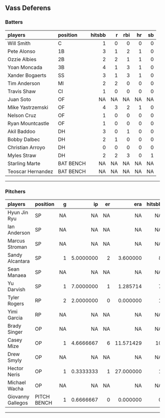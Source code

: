 ## Vass Deferens

### Batters

 
|players           |position  | hitsbb|  r| rbi| hr| sb| 
|:-----------------|:---------|------:|--:|---:|--:|--:| 
|Will Smith        |C         |      1|  0|   0|  0|  0| 
|Pete Alonso       |1B        |      3|  1|   2|  1|  0| 
|Ozzie Albies      |2B        |      2|  2|   1|  1|  0| 
|Yoan Moncada      |3B        |      4|  1|   3|  1|  0| 
|Xander Bogaerts   |SS        |      3|  1|   3|  1|  0| 
|Tim Anderson      |MI        |      2|  2|   0|  0|  0| 
|Travis Shaw       |CI        |      1|  0|   0|  0|  0| 
|Juan Soto         |OF        |     NA| NA|  NA| NA| NA| 
|Mike Yastrzemski  |OF        |      4|  3|   2|  1|  0| 
|Nelson Cruz       |OF        |      1|  0|   0|  0|  0| 
|Ryan Mountcastle  |OF        |      1|  0|   0|  0|  0| 
|Akil Baddoo       |DH        |      3|  0|   1|  0|  0| 
|Bobby Dalbec      |DH        |      2|  1|   0|  0|  0| 
|Christian Arroyo  |DH        |      0|  0|   0|  0|  0| 
|Myles Straw       |DH        |      2|  2|   3|  0|  1| 
|Starling Marte    |BAT BENCH |     NA| NA|  NA| NA| NA| 
|Teoscar Hernandez |BAT BENCH |     NA| NA|  NA| NA| NA| 


* * *

### Pitchers

 
|players           |position    |  g|        ip| er|       era| hitsbb|     whip| so|  w| sv| 
|:-----------------|:-----------|--:|---------:|--:|---------:|------:|--------:|--:|--:|--:| 
|Hyun Jin Ryu      |SP          | NA|        NA| NA|        NA|     NA|       NA| NA| NA| NA| 
|Ian Anderson      |SP          | NA|        NA| NA|        NA|     NA|       NA| NA| NA| NA| 
|Marcus Stroman    |SP          | NA|        NA| NA|        NA|     NA|       NA| NA| NA| NA| 
|Sandy Alcantara   |SP          |  1| 5.0000000|  2|  3.600000|      8| 1.600000|  4|  0|  0| 
|Sean Manaea       |SP          | NA|        NA| NA|        NA|     NA|       NA| NA| NA| NA| 
|Yu Darvish        |SP          |  1| 7.0000000|  1|  1.285714|      7| 1.000000|  9|  1|  0| 
|Tyler Rogers      |RP          |  2| 2.0000000|  0|  0.000000|      1| 0.500000|  0|  0|  0| 
|Yimi Garcia       |RP          | NA|        NA| NA|        NA|     NA|       NA| NA| NA| NA| 
|Brady Singer      |OP          | NA|        NA| NA|        NA|     NA|       NA| NA| NA| NA| 
|Casey Mize        |OP          |  1| 4.6666667|  6| 11.571429|     10| 2.142857|  1|  0|  0| 
|Drew Smyly        |OP          | NA|        NA| NA|        NA|     NA|       NA| NA| NA| NA| 
|Hector Neris      |OP          |  1| 0.3333333|  1| 27.000000|      1| 3.000000|  1|  0|  0| 
|Michael Wacha     |OP          | NA|        NA| NA|        NA|     NA|       NA| NA| NA| NA| 
|Giovanny Gallegos |PITCH BENCH |  1| 0.6666667|  0|  0.000000|      0| 0.000000|  2|  0|  0| 


* * *


